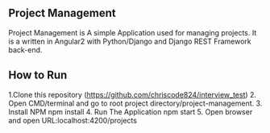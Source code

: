 
## Project Management 
Project Management is A simple Application used for managing projects.
It is a written in Angular2 with Python/Django and Django REST Framework back-end.

## How to Run
1.Clone this repository (https://github.com/chriscode824/interview_test)
2. Open CMD/terminal and go to root project directory/project-management.
3. Install NPM
npm install
4. Run The Application
npm start
5. Open browser and open URL:localhost:4200/projects
